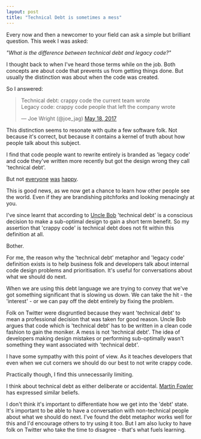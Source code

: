 ```yaml
---
layout: post
title: "Technical Debt is sometimes a mess"
---
```


Every now and then a newcomer to your field can ask a simple but brilliant question.
This week I was asked:

*"What is the difference between technical debt and legacy code?"*

I thought back to when I've heard those terms while on the job.
Both concepts are about code that prevents us from getting things done.
But usually the distinction was about when the code was created.

So I answered:

<blockquote class="twitter-tweet" data-partner="tweetdeck"><p lang="en" dir="ltr">Technical debt: crappy code the current team wrote <br>Legacy code: crappy code people that left the company wrote</p>&mdash; Joe Wright (@joe_jag) <a href="https://twitter.com/joe_jag/status/865309887118659590">May 18, 2017</a></blockquote>
<script async src="//platform.twitter.com/widgets.js" charset="utf-8"></script>

This distinction seems to resonate with quite a few software folk. Not because it's correct, but because it contains a kernel of truth about how people talk about this subject.

I find that code people want to rewrite entirely is branded as 'legacy code' and code they've written more recently but got the design wrong they call 'technical debt'.

But not [everyone](https://twitter.com/KirstenMinshall/status/865481418654089220) [was](https://twitter.com/perhammer/status/865470357662089216) [happy](https://twitter.com/neil_killick/status/865469826885484545).

This is good news, as we now get a chance to learn how other people see the world.
Even if they are brandishing pitchforks and looking menacingly at you.

I've since learnt that according to [Uncle Bob](https://sites.google.com/site/unclebobconsultingllc/a-mess-is-not-a-technical-debt) 'technical debt' is a conscious decision to make a sub-optimal design to gain a short term benefit. So my assertion that 'crappy code' is technical debt does not fit within this definition at all.

Bother.

For me, the reason why the 'technical debt' metaphor and 'legacy code' definition exists is to help business folk and developers talk about internal code design problems and prioritisation. It's useful for conversations about what we should do next.

When we are using this debt language we are trying to convey that we've got something significant that is slowing us down. We can take the hit - the 'interest' - or we can pay off the debt entirely by fixing the problem.

Folk on Twitter were disgruntled because they want 'technical debt' to mean a professional decision that was taken for good reason. Uncle Bob argues that code which is 'technical debt' has to be written in a clean code fashion to gain the moniker. A mess is not 'technical debt'. The idea of developers making design mistakes or performing sub-optimally wasn't something they want associated with 'technical debt'.

I have some sympathy with this point of view. As it teaches developers that even when we cut corners we should do our best to not write crappy code.

Practically though, I find this unnecessarily limiting.

I think about technical debt as either deliberate or accidental. [Martin Fowler](https://martinfowler.com/bliki/TechnicalDebtQuadrant.html) has expressed similar beliefs.

I don't think it's important to differentiate how we get into the 'debt' state. It's important to be able to have a conversation with non-technical people about what we should do next. I've found the debt metaphor works well for this and I'd encourage others to try using it too. But I am also lucky to have folk on Twitter who take the time to disagree - that's what fuels learning.
